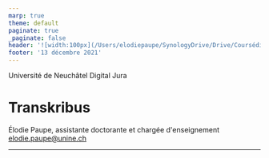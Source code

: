 ```yaml
---
marp: true
theme: default
paginate: true
_paginate: false
header: '![width:100px](/Users/elodiepaupe/SynologyDrive/Drive/Coursédition2020/malit_génétique_2021/images/logo_unine.jpg)'
footer: '13 décembre 2021'
---
```

Université de Neuchâtel
Digital Jura

# Transkribus

Élodie Paupe, assistante doctorante et chargée d'enseignement
elodie.paupe@unine.ch

---

